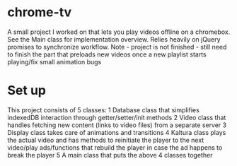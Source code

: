 # chrome-tv

A small project I worked on that lets you play videos offline on a chromebox. 
See the Main class for implementation overview. Relies heavily on jQuery promises to synchronize workflow. 
Note - project is not finished - still need to finish the part that preloads new videos once a new playlist starts playing/fix small animation bugs

# Set up
This project consists of 5 classes:
  1 Database class that simplifies indexedDB interaction through getter/setter/init methods 
  2 Video class that handles fetching new content (links to video files) from a separate server
  3 Display class takes care of animations and transitions
  4 Kaltura class plays the actual video and has methods to reinitiate the player to the next video/play ads/functions that rebuild the player in case the ad happens to break the player
  5 A main class that puts the above 4 classes together
